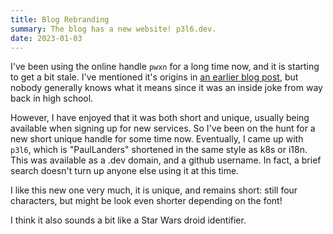 ```yaml
---
title: Blog Rebranding
summary: The blog has a new website! p3l6.dev.
date: 2023-01-03
---
```


I've been using the online handle `pwxn` for a long time now, and it is starting to get a bit stale.
I've mentioned it's origins in [an earlier blog post](/2019/02/28/dev-tld), but nobody generally knows what it means since it was an inside joke from way back in high school.

However, I have enjoyed that it was both short and unique, usually being available when signing up for new services.
So I've been on the hunt for a new short unique handle for some time now.
Eventually, I came up with `p3l6`, which is "PaulLanders" shortened in the same style as k8s or i18n.
This was available as a .dev domain, and a github username. In fact, a brief search doesn't turn up anyone else using it at this time.

I like this new one very much, it is unique, and remains short: still four characters, but might be look even shorter depending on the font!

I think it also sounds a bit like a Star Wars droid identifier.

